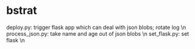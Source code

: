 # bstrat

deploy.py: trigger flask app which can deal with json blobs; rotate log \n
process_json.py: take name and age out of json blobs \n
set_flask.py: set flask \n
